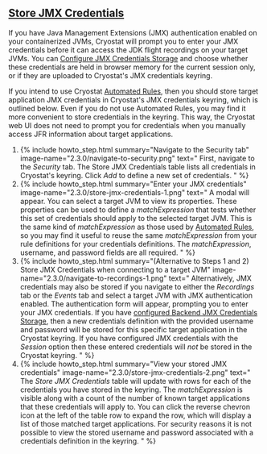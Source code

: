 ## [Store JMX Credentials](#store-jmx-credentials)
If you have Java Management Extensions (JMX) authentication enabled on your containerized JVMs, Cryostat will prompt you to enter your JMX credentials before it can access the JDK flight recordings on your target JVMs. You can <a href="#configure-jmx-credentials-storage">Configure JMX Credentials Storage</a> and choose whether these credentials are held in browser memory for the current session only, or if they are uploaded to Cryostat's JMX credentials keyring.

If you intend to use Cryostat <a href="#create-an-automated-rule">Automated Rules</a>, then you should store target application JMX credentials in Cryostat's JMX credentials keyring, which is outlined below. Even if you do not use Automated Rules, you may find it more convenient to store credentials in the keyring. This way, the Cryostat web UI does not need to prompt you for credentials when you manually access JFR information about target applications.

<ol>
  <li>
    {% include howto_step.html
      summary="Navigate to the Security tab"
      image-name="2.3.0/navigate-to-security.png"
      text="
        First, navigate to the <i>Security</i> tab. The Store JMX Credentials table lists all credentials in Cryostat's keyring. Click <i>Add</i> to define a new set of credentials.
      "
    %}
  </li>
  <li>
    {% include howto_step.html
      summary="Enter your JMX credentials"
      image-name="2.3.0/store-jmx-credentials-1.png"
      text="
          A modal will appear. You can select a target JVM to view its properties.
          These properties can be used to define a <i>matchExpression</i> that tests whether this set of credentials should apply to the selected target JVM.
          This is the same kind of <i>matchExpression</i> as those used by <a href='#create-an-automated-rule'>Automated Rules</a>, so you may find it useful to reuse the same
          <i>matchExpression</i> from your rule definitions for your credentials definitions.
          The <i>matchExpression</i>, username, and password fields are all required.
      "
    %}
  </li>
    <li>
    {% include howto_step.html
      summary="(Alternative to Steps 1 and 2) Store JMX Credentials when connecting to a target JVM"
      image-name="2.3.0/navigate-to-recordings-1.png"
      text="
        Alternatively, JMX credentials may also be stored if you navigate to either the <i>Recordings</i> tab or the <i>Events</i> tab and select a target JVM with JMX authentication enabled. The authentication form will appear, prompting you to enter your JMX credentials. If you have <a href='#configure-jmx-credentials-storage'>configured Backend JMX Credentials Storage</a>, then a new credentials definition with the provided username and password will be stored for this specific target application in the Cryostat keyring. If you have configured JMX credentials with the <i>Session</i> option then these entered credentials will <i>not</i> be stored in the Cryostat keyring.
      "
    %}
  </li>
  <li>
    {% include howto_step.html
      summary="View your stored JMX credentials"
      image-name="2.3.0/store-jmx-credentials-2.png"
      text="
        The <i>Store JMX Credentials</i> table will update with rows for each of the credentials you have stored in the keyring. The <i>matchExpression</i> is visible along with a count of the number of known target applications that these credentials will apply to. You can click the reverse chevron icon at the left of the table row to expand the row, which will display a list of those matched target applications. For security reasons it is not possible to view the stored username and password associated with a credentials definition in the keyring.
      "
    %}
  </li>
</ol>
